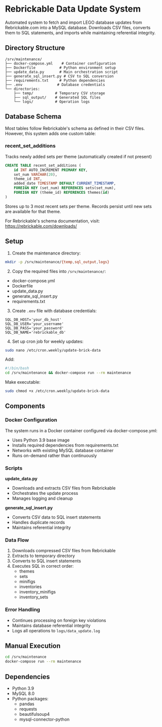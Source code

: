 # Rebrickable Data Update System

Automated system to fetch and import LEGO database updates from Rebrickable.com into a MySQL database. Downloads CSV files, converts them to SQL statements, and imports while maintaining referential integrity.

## Directory Structure
```
/srv/maintenance/
├── docker-compose.yml    # Container configuration
├── Dockerfile           # Python environment setup
├── update_data.py       # Main orchestration script  
├── generate_sql_insert.py # CSV to SQL conversion
├── requirements.txt     # Python dependencies
├── .env                # Database credentials
└── directories:
    ├── temp/          # Temporary CSV storage
    ├── sql_output/    # Generated SQL files
    └── logs/          # Operation logs
```

## Database Schema
Most tables follow Rebrickable's schema as defined in their CSV files. However, this system adds one custom table:

### recent_set_additions
Tracks newly added sets per theme (automatically created if not present)
```sql
CREATE TABLE recent_set_additions (
    id INT AUTO_INCREMENT PRIMARY KEY,
    set_num VARCHAR(20),
    theme_id INT,
    added_date TIMESTAMP DEFAULT CURRENT_TIMESTAMP,
    FOREIGN KEY (set_num) REFERENCES sets(set_num),
    FOREIGN KEY (theme_id) REFERENCES themes(id)
)
```
Stores up to 3 most recent sets per theme. Records persist until new sets are available for that theme.

For Rebrickable's schema documentation, visit: https://rebrickable.com/downloads/

## Setup

1. Create the maintenance directory:
```bash
mkdir -p /srv/maintenance/{temp,sql_output,logs}
```

2. Copy the required files into `/srv/maintenance/`:
- docker-compose.yml
- Dockerfile
- update_data.py
- generate_sql_insert.py
- requirements.txt

3. Create `.env` file with database credentials:
```
SQL_DB_HOST='your_db_host'
SQL_DB_USER='your_username'
SQL_DB_PASS='your_password'
SQL_DB_NAME='rebrickable_db'
```

4. Set up cron job for weekly updates:
```bash
sudo nano /etc/cron.weekly/update-brick-data
```

Add:
```bash
#!/bin/bash
cd /srv/maintenance && docker-compose run --rm maintenance
```

Make executable:
```bash
sudo chmod +x /etc/cron.weekly/update-brick-data
```

## Components

### Docker Configuration
The system runs in a Docker container configured via docker-compose.yml:
- Uses Python 3.9 base image
- Installs required dependencies from requirements.txt
- Networks with existing MySQL database container
- Runs on-demand rather than continuously

### Scripts
**update_data.py**
- Downloads and extracts CSV files from Rebrickable
- Orchestrates the update process
- Manages logging and cleanup

**generate_sql_insert.py**
- Converts CSV data to SQL insert statements
- Handles duplicate records
- Maintains referential integrity

### Data Flow
1. Downloads compressed CSV files from Rebrickable
2. Extracts to temporary directory
3. Converts to SQL insert statements
4. Executes SQL in correct order:
   - themes
   - sets
   - minifigs
   - inventories
   - inventory_minifigs
   - inventory_sets

### Error Handling
- Continues processing on foreign key violations
- Maintains database referential integrity
- Logs all operations to `logs/data_update.log`

## Manual Execution
```bash
cd /srv/maintenance
docker-compose run --rm maintenance
```

## Dependencies
- Python 3.9
- MySQL 8.0
- Python packages:
  - pandas
  - requests
  - beautifulsoup4
  - mysql-connector-python